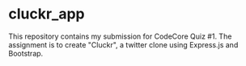 # cluckr_app

This repository contains my submission for CodeCore Quiz #1. The assignment is to create "Cluckr", a twitter clone using Express.js and Bootstrap.

